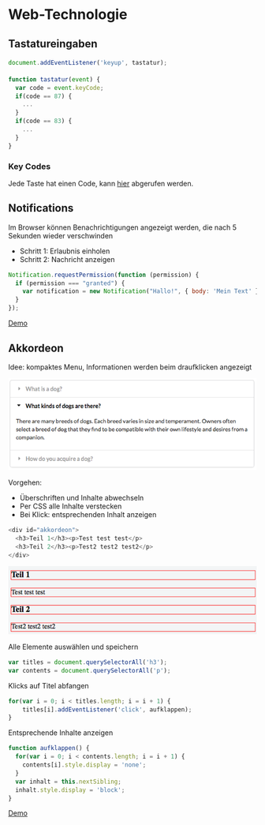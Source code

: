 # Web-Technologie



## Tastatureingaben

```js
document.addEventListener('keyup', tastatur);

function tastatur(event) {
  var code = event.keyCode;
  if(code == 87) {
    ...
  }
  if(code == 83) {
    ...
  }
}
```

### Key Codes

Jede Taste hat einen Code, kann [hier](http://www.cambiaresearch.com/articles/15/javascript-char-codes-key-codes) abgerufen werden.



## Notifications

Im Browser können Benachrichtigungen angezeigt werden, die nach 5 Sekunden wieder verschwinden

* Schritt 1: Erlaubnis einholen
* Schritt 2: Nachricht anzeigen


```js
Notification.requestPermission(function (permission) {
  if (permission === "granted") {
    var notification = new Notification("Hallo!", { body: 'Mein Text' });
  }
});
```

[Demo](https://jsfiddle.net/p2ymth8g/)



## Akkordeon

Idee: kompaktes Menu, Informationen werden beim draufklicken angezeigt

![accordion menu](images/accordion.png)


Vorgehen:

* Überschriften und Inhalte abwechseln
* Per CSS alle Inhalte verstecken
* Bei Klick: entsprechenden Inhalt anzeigen


```js
<div id="akkordeon">
  <h3>Teil 1</h3><p>Test test test</p>
  <h3>Teil 2</h3><p>Test2 test2 test2</p>
</div>
```

![accordion menu](images/elements.png)


Alle Elemente auswählen und speichern

```js
var titles = document.querySelectorAll('h3');
var contents = document.querySelectorAll('p');
```


Klicks auf Titel abfangen

```js
for(var i = 0; i < titles.length; i = i + 1) {
	titles[i].addEventListener('click', aufklappen);
}
```


Entsprechende Inhalte anzeigen

```js
function aufklappen() {
  for(var i = 0; i < contents.length; i = i + 1) {
    contents[i].style.display = 'none';
  }
  var inhalt = this.nextSibling;
  inhalt.style.display = 'block';
}
```

[Demo](https://jsfiddle.net/hh0fuy5j/)
